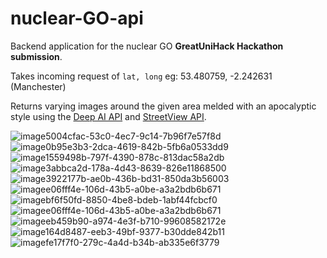 # nuclear-GO-api

Backend application for the nuclear GO **GreatUniHack Hackathon submission**. 

Takes incoming request of `lat, long` eg: 53.480759, -2.242631 (Manchester)

Returns varying images around the given area  melded with an apocalyptic style using the [Deep AI API](https://deepai.org/machine-learning-model/fast-style-transfer) and [StreetView API](https://developers.google.com/maps/documentation/streetview/overview).

![image5004cfac-53c0-4ec7-9c14-7b96f7e57f8d](https://user-images.githubusercontent.com/32837058/143691348-7f3f3ff2-e299-4e5f-95c5-8b2c6f31d201.jpg)
![image0b95e3b3-2dca-4619-842b-5fb6a0533dd9](https://user-images.githubusercontent.com/32837058/143697278-5ca90660-8dfb-4c24-a5e6-89562c7be18e.jpg)
![image1559498b-797f-4390-878c-813dac58a2db](https://user-images.githubusercontent.com/32837058/143691349-372ecfbf-2257-4bac-9a01-2c92d336d3da.jpg)
![image3abbca2d-178a-4d43-8639-826e11868500](https://user-images.githubusercontent.com/32837058/143691581-8b7f43be-6919-4933-94fa-7c3c4cfe75f3.jpg)
![image3922177b-ae0b-436b-bd31-850da3b56003](https://user-images.githubusercontent.com/32837058/143691350-fd224cda-3d07-49f1-9916-115b7f1401a6.jpg)
![imagee06fff4e-106d-43b5-a0be-a3a2bdb6b671](https://user-images.githubusercontent.com/32837058/143691586-8608fbbf-0fcd-4307-9959-c2762da978c1.jpg)
![imagebf6f50fd-8850-4be8-bdeb-1abf44fcbcf0](https://user-images.githubusercontent.com/32837058/143691351-3a341ec2-8656-4b2a-9067-156fd71db9b1.jpg)
![imagee06fff4e-106d-43b5-a0be-a3a2bdb6b671](https://user-images.githubusercontent.com/32837058/143691586-8608fbbf-0fcd-4307-9959-c2762da978c1.jpg)
![imageeb459b90-a974-4e3f-b710-99608582172e](https://user-images.githubusercontent.com/32837058/143691352-8a0ec550-40b4-416a-943a-fc88a8765ddb.jpg)
![image164d8487-eeb3-49bf-9377-b30dde842b11](https://user-images.githubusercontent.com/32837058/143691582-e4fed7af-e51a-4537-80f0-1f752678e3f0.jpg)
![imagefe17f7f0-279c-4a4d-b34b-ab335e6f3779](https://user-images.githubusercontent.com/32837058/143691354-75dcdfd5-8b20-4dd9-b37d-6fd2a802ccb1.jpg)
